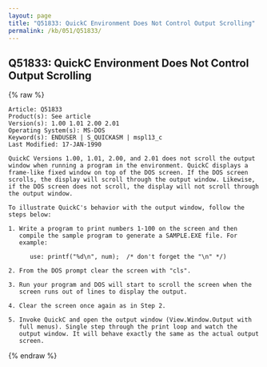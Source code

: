 ```yaml
---
layout: page
title: "Q51833: QuickC Environment Does Not Control Output Scrolling"
permalink: /kb/051/Q51833/
---
```


## Q51833: QuickC Environment Does Not Control Output Scrolling

{% raw %}

	Article: Q51833
	Product(s): See article
	Version(s): 1.00 1.01 2.00 2.01
	Operating System(s): MS-DOS
	Keyword(s): ENDUSER | S_QUICKASM | mspl13_c
	Last Modified: 17-JAN-1990
	
	QuickC Versions 1.00, 1.01, 2.00, and 2.01 does not scroll the output
	window when running a program in the environment. QuickC displays a
	frame-like fixed window on top of the DOS screen. If the DOS screen
	scrolls, the display will scroll through the output window. Likewise,
	if the DOS screen does not scroll, the display will not scroll through
	the output window.
	
	To illustrate QuickC's behavior with the output window, follow the
	steps below:
	
	1. Write a program to print numbers 1-100 on the screen and then
	   compile the sample program to generate a SAMPLE.EXE file. For
	   example:
	
	      use: printf("%d\n", num);  /* don't forget the "\n" */)
	
	2. From the DOS prompt clear the screen with "cls".
	
	3. Run your program and DOS will start to scroll the screen when the
	   screen runs out of lines to display the output.
	
	4. Clear the screen once again as in Step 2.
	
	5. Invoke QuickC and open the output window (View.Window.Output with
	   full menus). Single step through the print loop and watch the
	   output window. It will behave exactly the same as the actual output
	   screen.

{% endraw %}
